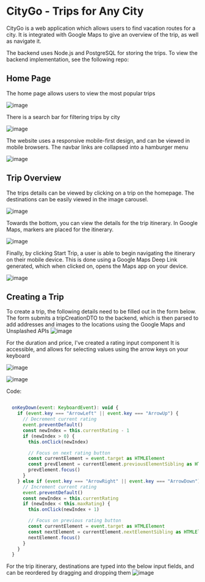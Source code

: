 # CityGo - Trips for Any City
CityGo is a web application which allows users to find vacation routes for a city. It is integrated with Google Maps to give an overview of the trip, as well as navigate it.

The backend uses Node.js and PostgreSQL for storing the trips. To view the backend implementation, see the following repo:



## Home Page
The home page allows users to view the most popular trips

![image](https://github.com/alter5/city-go/assets/36527069/0ae7fe12-a423-49d1-b728-f9aedadb4a9d)

There is a search bar for filtering trips by city

![image](https://github.com/alter5/city-go/assets/36527069/32543e74-189a-4cbf-a3a5-0dc8a7adfdaa)

The website uses a responsive mobile-first design, and can be viewed in mobile browsers. The navbar links are collapsed into a hamburger menu

![image](https://github.com/alter5/city-go/assets/36527069/b3218f5d-ca7d-4738-a441-2767fa8df602)



## Trip Overview
The trips details can be viewed by clicking on a trip on the homepage.
The destinations can be easily viewed in the image carousel.

![image](https://github.com/alter5/city-go/assets/36527069/853313c0-6755-4c60-a147-4f902bed472b)

Towards the bottom, you can view the details for the trip itinerary.
In Google Maps, markers are placed for the itinerary.

![image](https://github.com/alter5/city-go/assets/36527069/a71fefd0-5be3-41bc-9d4a-b2de996c1daa)

Finally, by clicking Start Trip, a user is able to begin navigating the itinerary on their mobile device. This is done using a Google Maps Deep Link generated, which when clicked on, opens the Maps app on your device.

![image](https://github.com/alter5/city-go/assets/36527069/3dca32fe-c4dc-43b9-aa4a-049a94c7cf48)



## Creating a Trip
To create a trip, the following details need to be filled out in the form below. The form submits a tripCreationDTO to the backend, which is then parsed to add addresses and images to the locations using the Google Maps and Unsplashed APIs
![image](https://github.com/alter5/city-go/assets/36527069/084ced26-612b-43b2-9825-b39e3e0e9c7f)

For the duration and price, I've created a rating input component
It is accessible, and allows for selecting values using the arrow keys on your keyboard

![image](https://github.com/alter5/city-go/assets/36527069/07c0604a-ef25-4624-b015-c32f63431155)

![image](https://github.com/alter5/city-go/assets/36527069/2a85c8df-a18b-4171-a4c8-8f0d80dcfe32)

Code:
```javascript

  onKeyDown(event: KeyboardEvent): void {
    if (event.key === "ArrowLeft" || event.key === "ArrowUp") {
      // Decrement current rating
      event.preventDefault()
      const newIndex = this.currentRating - 1
      if (newIndex > 0) {
        this.onClick(newIndex)

        // Focus on next rating button
        const currentElement = event.target as HTMLElement
        const prevElement = currentElement.previousElementSibling as HTMLElement
        prevElement.focus()
      }
    } else if (event.key === "ArrowRight" || event.key === "ArrowDown") {
      // Increment current rating
      event.preventDefault()
      const newIndex = this.currentRating
      if (newIndex < this.maxRating) {
        this.onClick(newIndex + 1)

        // Focus on previous rating button
        const currentElement = event.target as HTMLElement
        const nextElement = currentElement.nextElementSibling as HTMLElement
        nextElement.focus()
      }
    }
  }


```

For the trip itinerary, destinations are typed into the below input fields, and can be reordered by dragging and dropping them
![image](https://github.com/alter5/city-go/assets/36527069/04ecf94e-4fa0-4335-a6e3-75bc9b1a2a38)

